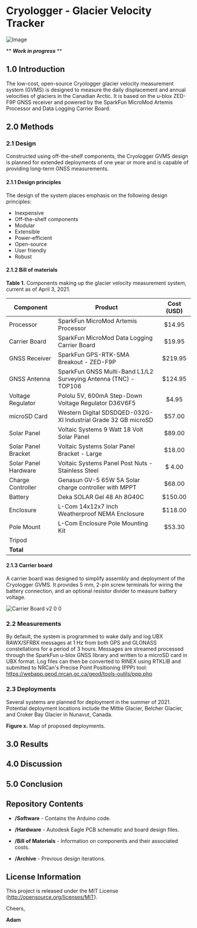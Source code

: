 # Cryologger - Glacier Velocity Tracker

![Image](https://github.com/adamgarbo/Cryologger_Glacier_Velocity_Measurement_System/blob/main/Archive/v1.0/Images/DSC_1890.JPG)

** ***Work in progress*** **

## 1.0 Introduction
The low-cost, open-source Cryologger glacier velocity measurement system (GVMS) is designed to measure the daily displacement and annual velocities of glaciers in the Canadian Arctic. It is based on the u-blox ZED-F9P GNSS receiver and powered by the SparkFun MicroMod Artemis Processor and Data Logging Carrier Board.

## 2.0 Methods

### 2.1 Design

Constructed using off-the-shelf components, the Cryologger GVMS design is planned for extended deployments of one year or more and is capable of providing long-term GNSS measurements.

#### 2.1.1 Design principles

The design of the system places emphasis on the following design principles:
* Inexpensive
* Off-the-shelf components
* Modular
* Extensible
* Power-efficient
* Open-source
* User friendly
* Robust

#### 2.1.2 Bill of materials 

**Table 1.** Components making up the glacier velocity measurement system, current as of April 3, 2021.

| Component | Product | Cost (USD) |
| --- | --- | :---: | 
| Processor | SparkFun MicroMod Artemis Processor | $14.95 |
| Carrier Board | SparkFun MicroMod Data Logging Carrier Board | $19.95 |
| GNSS Receiver | SparkFun GPS-RTK-SMA Breakout - ZED-F9P | $219.95 |
| GNSS Antenna | SparkFun GNSS Multi-Band L1/L2 Surveying Antenna (TNC) - TOP106 | $124.95 |
| Voltage Regulator | Pololu 5V, 600mA Step-Down Voltage Regulator D36V6F5 | $4.95 |
| microSD Card| Western Digital SDSDQED-032G-XI Industrial Grade 32 GB microSD | $57.00 |
| Solar Panel | Voltaic Systems 9 Watt 18 Volt Solar Panel | $89.00 |
| Solar Panel Bracket | Voltaic Systems Solar Panel Bracket - Large | $18.00 |
| Solar Panel Hardware | Voltaic Systems Panel Post Nuts - Stainless Steel | $ 4.00 |
| Charge Controller | Genasun GV-5 65W 5A Solar charge controller with MPPT  | $68.00 |
| Battery | Deka SOLAR Gel 48 Ah 8G40C | $150.00 |
| Enclosure | L-Com 14x12x7 Inch Weatherproof NEMA Enclosure | $118.00 |
| Pole Mount | L-Com Enclosure Pole Mounting Kit | $53.30 |
| Tripod | | | 
| **Total** | | |


#### 2.1.3 Carrier board
A carrier board was designed to simplify assembly and deployment of the Cryologger GVMS. It provides 5 mm, 2-pin screw terminals for wiring the battery connection, and an optional resistor divider to measure battery voltage.

![Carrier Board v2 0 0](https://user-images.githubusercontent.com/22924092/113581250-e61ab180-95f4-11eb-9a24-5372ff3434e1.png)


### 2.2 Measurements

By default, the system is programmed to wake daily and log UBX RAWX/SFRBX messages at 1 Hz from both GPS and GLONASS constellations for a period of 3 hours. Messages are streamed processed through the SparkFun u-blox GNSS library and written to a microSD card in UBX format. Log files can then be converted to RINEX using RTKLIB and submitted to NRCan's Precise Point Positioning (PPP) tool: https://webapp.geod.nrcan.gc.ca/geod/tools-outils/ppp.php

### 2.3 Deployments
Several systems are planned for deployment in the summer of 2021. Potential deployment locations include the Mittie Glacier, Belcher Glacier, and Croker Bay Glacier in Nunavut, Canada.

**Figure x.** Map of proposed deployments.

## 3.0 Results

## 4.0 Discussion

## 5.0 Conclusion



## Repository Contents
* **/Software** - Contains the Arduino code.

* **/Hardware** - Autodesk Eagle PCB schematic and board design files.

* **/Bill of Materials** - Information on components and their associated costs.

* **/Archive** - Previous design iterations.


## License Information
This project is released under the MIT License (http://opensource.org/licenses/MIT).

Cheers,

**Adam**
